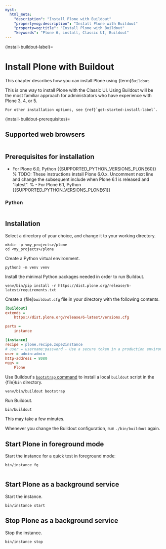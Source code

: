 ```yaml
---
myst:
  html_meta:
    "description": "Install Plone with Buildout"
    "property=og:description": "Install Plone with Buildout"
    "property=og:title": "Install Plone with Buildout"
    "keywords": "Plone 6, install, Classic UI, Buildout"
---
```


(install-buildout-label)=

# Install Plone with Buildout

This chapter describes how you can install Plone using {term}`Buildout`.

This is one way to install Plone with the Classic UI.
Using Buildout will be the most familiar approach for administrators who have experience with Plone 3, 4, or 5.

```{seealso}
For other installation options, see {ref}`get-started-install-label`.
```

(install-buildout-prerequisites)=


## Supported web browsers

```{include} /_inc/_install-browser-reqs-classic-ui.md
```


## Prerequisites for installation

-   For Plone 6.0, Python {{SUPPORTED_PYTHON_VERSIONS_PLONE60}}
% TODO: These instructions install Plone 6.0.x. Uncomment next line and change the subsequent include when Plone 6.1 is released and "latest".
% -   For Plone 6.1, Python {{SUPPORTED_PYTHON_VERSIONS_PLONE61}}


### Python

```{include} /_inc/_install-python-plone60.md
```


## Installation

Select a directory of your choice, and change it to your working directory.

```shell
mkdir -p <my_projects>/plone
cd <my_projects>/plone
```

Create a Python virtual environment.

```shell
python3 -m venv venv
```

Install the minimal Python packages needed in order to run Buildout.

```shell
venv/bin/pip install -r https://dist.plone.org/release/6-latest/requirements.txt
```



Create a {file}`buildout.cfg` file in your directory with the following contents.

```cfg
[buildout]
extends =
    https://dist.plone.org/release/6-latest/versions.cfg

parts =
    instance

[instance]
recipe = plone.recipe.zope2instance
# user = username:password - Use a secure token in a production environment.
user = admin:admin
http-address = 8080
eggs =
    Plone
```

Use Buildout's [`bootstrap` command](https://www.buildout.org/en/latest/topics/bootstrapping.html) to install a local `buildout` script in the {file}`bin` directory.

```shell
venv/bin/buildout bootstrap
```

Run Buildout.

```shell
bin/buildout
```

This may take a few minutes.

Whenever you change the Buildout configuration, run `./bin/buildout` again.

## Start Plone in foreground mode

Start the instance for a quick test in foreground mode:

```shell
bin/instance fg
```

```{include} /_inc/_create-classic-ui-instance.md
```


## Start Plone as a background service

Start the instance.

```shell
bin/instance start
```


## Stop Plone as a background service

Stop the instance.

```shell
bin/instance stop
```
